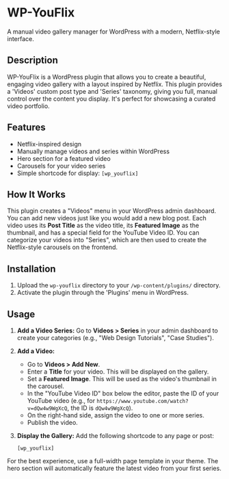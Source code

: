 # WP-YouFlix

A manual video gallery manager for WordPress with a modern, Netflix-style interface.

## Description

WP-YouFlix is a WordPress plugin that allows you to create a beautiful, engaging video gallery with a layout inspired by Netflix. This plugin provides a 'Videos' custom post type and 'Series' taxonomy, giving you full, manual control over the content you display. It's perfect for showcasing a curated video portfolio.

## Features

*   Netflix-inspired design
*   Manually manage videos and series within WordPress
*   Hero section for a featured video
*   Carousels for your video series
*   Simple shortcode for display: `[wp_youflix]`

## How It Works

This plugin creates a "Videos" menu in your WordPress admin dashboard. You can add new videos just like you would add a new blog post. Each video uses its **Post Title** as the video title, its **Featured Image** as the thumbnail, and has a special field for the YouTube Video ID. You can categorize your videos into "Series", which are then used to create the Netflix-style carousels on the frontend.

## Installation

1.  Upload the `wp-youflix` directory to your `/wp-content/plugins/` directory.
2.  Activate the plugin through the 'Plugins' menu in WordPress.

## Usage

1.  **Add a Video Series:** Go to **Videos > Series** in your admin dashboard to create your categories (e.g., "Web Design Tutorials", "Case Studies").
2.  **Add a Video:**
    *   Go to **Videos > Add New**.
    *   Enter a **Title** for your video. This will be displayed on the gallery.
    *   Set a **Featured Image**. This will be used as the video's thumbnail in the carousel.
    *   In the "YouTube Video ID" box below the editor, paste the ID of your YouTube video (e.g., for `https://www.youtube.com/watch?v=dQw4w9WgXcQ`, the ID is `dQw4w9WgXcQ`).
    *   On the right-hand side, assign the video to one or more series.
    *   Publish the video.
3.  **Display the Gallery:** Add the following shortcode to any page or post:

    `[wp_youflix]`

For the best experience, use a full-width page template in your theme. The hero section will automatically feature the latest video from your first series.
